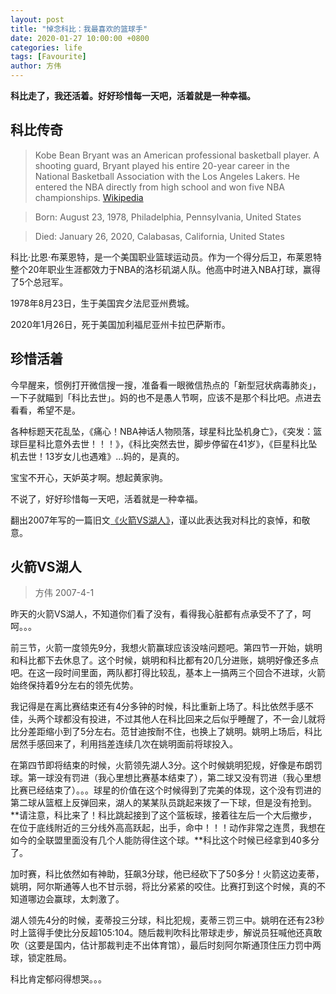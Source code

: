 ```yaml
---
layout: post
title: "悼念科比：我最喜欢的篮球手"
date: 2020-01-27 10:00:00 +0800
categories: life
tags: [Favourite]
author: 方伟
---
```



**科比走了，我还活着。好好珍惜每一天吧，活着就是一种幸福。**

<!--more-->

## 科比传奇

> Kobe Bean Bryant was an American professional basketball player. A shooting guard, Bryant played his entire 20-year career in the National Basketball Association with the Los Angeles Lakers. He entered the NBA directly from high school and won five NBA championships. [Wikipedia](https://en.wikipedia.org/wiki/Kobe_Bryant)

> Born: August 23, 1978, Philadelphia, Pennsylvania, United States

> Died: January 26, 2020, Calabasas, California, United States

科比·比恩·布莱恩特，是一个美国职业篮球运动员。作为一个得分后卫，布莱恩特整个20年职业生涯都效力于NBA的洛杉矶湖人队。他高中时进入NBA打球，赢得了5个总冠军。

1978年8月23日，生于美国宾夕法尼亚州费城。

2020年1月26日，死于美国加利福尼亚州卡拉巴萨斯市。

## 珍惜活着

今早醒来，惯例打开微信搜一搜，准备看一眼微信热点的「新型冠状病毒肺炎」，一下子就瞄到「科比去世」。妈的也不是愚人节啊，应该不是那个科比吧。点进去看看，希望不是。

各种标题天花乱坠，《痛心！NBA神话人物陨落，球星科比坠机身亡》，《突发：篮球巨星科比意外去世！！！》，《科比突然去世，脚步停留在41岁》，《巨星科比坠机去世！13岁女儿也遇难》...妈的，是真的。

宝宝不开心，天妒英才啊。想起黄家驹。

不说了，好好珍惜每一天吧，活着就是一种幸福。

翻出2007年写的一篇旧文[《火箭VS湖人》](https://user.qzone.qq.com/39458478/blog/22)，谨以此表达我对科比的哀悼，和敬意。

## 火箭VS湖人

> 方伟 2007-4-1

昨天的火箭VS湖人，不知道你们看了没有，看得我心脏都有点承受不了了，呵呵。。。

前三节，火箭一度领先9分，我想火箭赢球应该没啥问题吧。第四节一开始，姚明和科比都下去休息了。这个时候，姚明和科比都有20几分进账，姚明好像还多点吧。在这一段时间里面，两队都打得比较乱，基本上一搞两三个回合不进球，火箭始终保持着9分左右的领先优势。

我记得是在离比赛结束还有4分多钟的时候，科比重新上场了。科比依然手感不佳，头两个球都没有投进，不过其他人在科比回来之后似乎睡醒了，不一会儿就将比分差距缩小到了5分左右。范甘迪按耐不住，也换上了姚明。姚明上场后，科比居然手感回来了，利用挡差连续几次在姚明面前将球投入。

在第四节即将结束的时候，火箭领先湖人3分。这个时候姚明犯规，好像是布朗罚球。第一球没有罚进（我心里想比赛基本结束了），第二球又没有罚进（我心里想比赛已经结束了）。。。球星的价值在这个时候得到了完美的体现，这个没有罚进的第二球从篮框上反弹回来，湖人的某某队员跳起来拨了一下球，但是没有抢到。**请注意，科比来了！科比跳起接到了这个篮板球，接着往左后一个大后撤步，在位于底线附近的三分线外高高跃起，出手，命中！！！动作非常之连贯，我想在如今的全联盟里面没有几个人能防得住这个球。**科比这个时候已经拿到40多分了。

加时赛，科比依然如有神助，狂飙3分球，他已经砍下了50多分！火箭这边麦蒂，姚明，阿尔斯通等人也不甘示弱，将比分紧紧的咬住。比赛打到这个时候，真的不知道哪边会赢球，太刺激了。

湖人领先4分的时候，麦蒂投三分球，科比犯规，麦蒂三罚三中。姚明在还有23秒时上篮得手使比分反超105:104。随后裁判吹科比带球走步，解说员狂喊他还真敢吹（这要是国内，估计那裁判走不出体育馆），最后时刻阿尔斯通顶住压力罚中两球，锁定胜局。

科比肯定郁闷得想哭。。。

